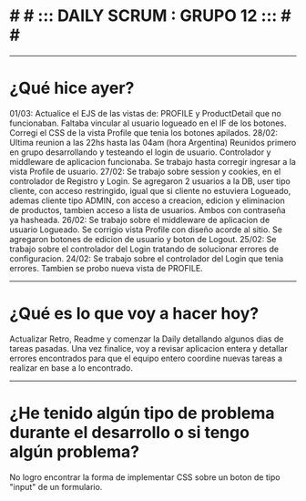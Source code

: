 # # # ::: DAILY SCRUM : GRUPO 12 ::: # # # 
______________________________________________
# ¿Qué hice ayer?
01/03: Actualice el EJS de las vistas de: PROFILE y ProductDetail que no funcionaban. Faltaba vincular al usuario logueado en el IF de los botones. Corregi el CSS de la vista Profile que tenia los botones apilados.
28/02: Ultima reunion a las 22hs hasta las 04am (hora Argentina) Reunidos primero en grupo desarrollando y testeando el login de usuario. Controlador y middleware de aplicacion funcionaba. Se trabajo hasta corregir ingresar a la vista Profile de usuario.
27/02: Se trabajo sobre session y cookies, en el controlador de Registro y Login. Se agregaron 2 usuarios a la DB, user tipo cliente, con acceso restringido, igual que si cliente no estuviera Logueado, ademas cliente tipo ADMIN, con acceso a creacion, edicion y eliminacion de productos, tambien acceso a lista de usuarios. Ambos con contraseña ya hasheada.
26/02: Se trabajo sobre el middleware de aplicacion de usuario Logueado. Se corrigio vista Profile con diseño acorde al sitio. Se agregaron botones de edicion de usuario y boton de Logout.
25/02: Se trabajo sobre el controlador del Login tratando de solucionar errores de configuracion.
24/02: Se trabajo sobre el controlador del Login que tenia errores. Tambien se probo nueva vista de PROFILE.



______________________________________________
# ¿Qué es lo que voy a hacer hoy?
Actualizar Retro, Readme y comenzar la Daily detallando algunos dias de tareas pasadas. Una vez finalice, voy a revisar aplicacion entera y detallar errores encontrados para que el equipo entero coordine nuevas tareas a realizar en base a lo encontrado.


______________________________________________
# ¿He tenido algún tipo de problema durante el desarrollo o si tengo algún problema?
No logro encontrar la forma de implementar CSS sobre un boton de tipo "input" de un formulario.